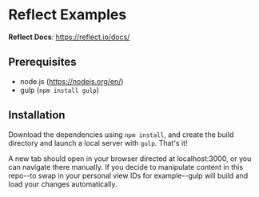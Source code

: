 # Reflect Examples

**Reflect Docs**: https://reflect.io/docs/

## Prerequisites

- node.js (https://nodejs.org/en/)
- gulp (`npm install gulp`)

## Installation

Download the dependencies using `npm install`, and create the build directory and launch a local server with `gulp`. That's it!

A new tab should open in your browser directed at localhost:3000, or you can navigate there manually. If you decide to manipulate content in this repo--to swap in your personal view IDs for example--gulp will build and load your changes automatically.
